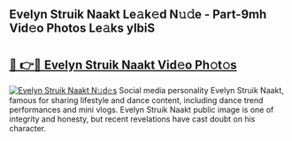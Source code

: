 ## Evelyn Struik Naakt Le𝚊k𝚎d N𝚞𝚍e - Part-9mh Vid𝚎o Photos Le𝚊ks yIbiS

# <h2><a href="http://fb3sca.evod.top/?m=Evelyn+Struik+Naakt">🔗 👉🔴 Evelyn Struik Naakt Vid𝚎o Ph𝚘t𝚘s</a></h2>

[![Evelyn Struik Naakt N𝚞d𝚎s](https://i.imgur.com/8V9OHl7.gif)](http://fb3sca.evod.top/?m=Evelyn+Struik+Naakt)
Social media personality Evelyn Struik Naakt, famous for sharing lifestyle and dance content, including dance trend performances and mini vlogs. Evelyn Struik Naakt public image is one of integrity and honesty, but recent revelations have cast doubt on his character. 

